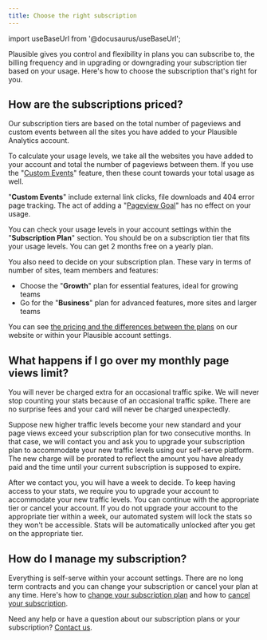 ```yaml
---
title: Choose the right subscription
---
```


import useBaseUrl from '@docusaurus/useBaseUrl';

Plausible gives you control and flexibility in plans you can subscribe to, the billing frequency and in upgrading or downgrading your subscription tier based on your usage. Here's how to choose the subscription that's right for you.

## How are the subscriptions priced?

Our subscription tiers are based on the total number of pageviews and custom events between all the sites you have added to your Plausible Analytics account.

To calculate your usage levels, we take all the websites you have added to your account and total the number of pageviews between them. If you use the "[Custom Events](custom-event-goals.md)" feature, then these count towards your total usage as well.

"**Custom Events**" include external link clicks, file downloads and 404 error page tracking. The act of adding a "[Pageview Goal](pageview-goals.md)" has no effect on your usage.

You can check your usage levels in your account settings within the "**Subscription Plan**" section. You should be on a subscription tier that fits your usage levels. You can get 2 months free on a yearly plan.

You also need to decide on your subscription plan. These vary in terms of number of sites, team members and features:

* Choose the "**Growth**" plan for essential features, ideal for growing teams
* Go for the "**Business**" plan for advanced features, more sites and larger teams

You can see [the pricing and the differences between the plans](https://plausible.io/#pricing) on our website or within your Plausible account settings.

## What happens if I go over my monthly page views limit?

You will never be charged extra for an occasional traffic spike. We will never stop counting your stats because of an occasional traffic spike. There are no surprise fees and your card will never be charged unexpectedly. 

Suppose new higher traffic levels become your new standard and your page views exceed your subscription plan for two consecutive months. In that case, we will contact you and ask you to upgrade your subscription plan to accommodate your new traffic levels using our self-serve platform. The new charge will be prorated to reflect the amount you have already paid and the time until your current subscription is supposed to expire. 

After we contact you, you will have a week to decide. To keep having access to your stats, we require you to upgrade your account to accommodate your new traffic levels. You can continue with the appropriate tier or cancel your account. If you do not upgrade your account to the appropriate tier within a week, our automated system will lock the stats so they won't be accessible. Stats will be automatically unlocked after you get on the appropriate tier. 

## How do I manage my subscription?

Everything is self-serve within your account settings. There are no long term contracts and you can change your subscription or cancel your plan at any time. Here's how to [change your subscription plan](change-plan.md) and how to [cancel your subscription](cancel-subscription.md).

Need any help or have a question about our subscription plans or your subscription? [Contact us](https://plausible.io/contact).
